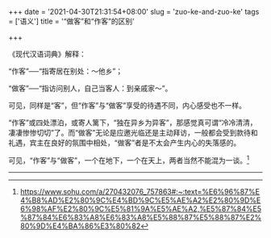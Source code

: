 +++
date = '2021-04-30T21:31:54+08:00'
slug = 'zuo-ke-and-zuo-ke'
tags = ['语义']
title = '“做客”和“作客”的区别'

+++

《现代汉语词典》解释：

“作客”──“指寄居在别处：～他乡”；

“做客”──“指访问别人，自己当客人：到亲戚家～”。

可见，同样是“客”，但“作客”与“做客”享受的待遇不同，内心感受也不一样。

“作客”或四处漂泊，或寄人篱下，“独在异乡为异客”，那感觉真可谓“冷冷清清，凄凄惨惨切切”了。而“做客”无论是应邀光临还是主动拜访，一般都会受到款待和礼遇，宾主在良好的氛围中相处，“做客”者是不太会产生内心的失落感的。

可见，“作客”与“做客”，一个在地下，一个在天上，两者当然不能混为一谈。[^1]

---

[^1]: https://www.sohu.com/a/270432076_757863#:~:text=%E6%96%87%E4%B8%AD%E2%80%9C%E4%BD%9C%E5%AE%A2%E2%80%9D%E6%98%AF%E2%80%9C%E5%81%9A%E5%AE%A2,%E5%87%84%E5%87%84%E6%83%A8%E6%83%A8%E5%88%87%E5%88%87%E2%80%9D%E4%BA%86%E3%80%82
